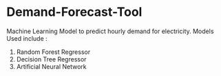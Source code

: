 # Demand-Forecast-Tool
Machine Learning Model to predict hourly demand for electricity. Models Used include : 
1. Random Forest Regressor  
2. Decision Tree Regressor
3. Artificial Neural Network
